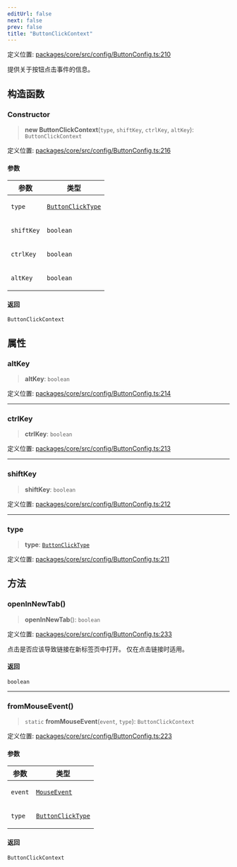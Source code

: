 ```yaml
---
editUrl: false
next: false
prev: false
title: "ButtonClickContext"
---
```


定义位置: [packages/core/src/config/ButtonConfig.ts:210](https://github.com/mProjectsCode/obsidian-meta-bind-plugin/blob/6e87907d27dd07b6437b63c980b11d2bfef62599/packages/core/src/config/ButtonConfig.ts#L210)

提供关于按钮点击事件的信息。

## 构造函数

### Constructor

> **new ButtonClickContext**(`type`, `shiftKey`, `ctrlKey`, `altKey`): `ButtonClickContext`

定义位置: [packages/core/src/config/ButtonConfig.ts:216](https://github.com/mProjectsCode/obsidian-meta-bind-plugin/blob/6e87907d27dd07b6437b63c980b11d2bfef62599/packages/core/src/config/ButtonConfig.ts#L216)

#### 参数

<table>
<thead>
<tr>
<th>参数</th>
<th>类型</th>
</tr>
</thead>
<tbody>
<tr>
<td>

`type`

</td>
<td>

[`ButtonClickType`](/obsidian-meta-bind-plugin-docs/api/enumerations/buttonclicktype/)

</td>
</tr>
<tr>
<td>

`shiftKey`

</td>
<td>

`boolean`

</td>
</tr>
<tr>
<td>

`ctrlKey`

</td>
<td>

`boolean`

</td>
</tr>
<tr>
<td>

`altKey`

</td>
<td>

`boolean`

</td>
</tr>
</tbody>
</table>

#### 返回

`ButtonClickContext`

## 属性

### altKey

> **altKey**: `boolean`

定义位置: [packages/core/src/config/ButtonConfig.ts:214](https://github.com/mProjectsCode/obsidian-meta-bind-plugin/blob/6e87907d27dd07b6437b63c980b11d2bfef62599/packages/core/src/config/ButtonConfig.ts#L214)

***

### ctrlKey

> **ctrlKey**: `boolean`

定义位置: [packages/core/src/config/ButtonConfig.ts:213](https://github.com/mProjectsCode/obsidian-meta-bind-plugin/blob/6e87907d27dd07b6437b63c980b11d2bfef62599/packages/core/src/config/ButtonConfig.ts#L213)

***

### shiftKey

> **shiftKey**: `boolean`

定义位置: [packages/core/src/config/ButtonConfig.ts:212](https://github.com/mProjectsCode/obsidian-meta-bind-plugin/blob/6e87907d27dd07b6437b63c980b11d2bfef62599/packages/core/src/config/ButtonConfig.ts#L212)

***

### type

> **type**: [`ButtonClickType`](/obsidian-meta-bind-plugin-docs/api/enumerations/buttonclicktype/)

定义位置: [packages/core/src/config/ButtonConfig.ts:211](https://github.com/mProjectsCode/obsidian-meta-bind-plugin/blob/6e87907d27dd07b6437b63c980b11d2bfef62599/packages/core/src/config/ButtonConfig.ts#L211)

## 方法

### openInNewTab()

> **openInNewTab**(): `boolean`

定义位置: [packages/core/src/config/ButtonConfig.ts:233](https://github.com/mProjectsCode/obsidian-meta-bind-plugin/blob/6e87907d27dd07b6437b63c980b11d2bfef62599/packages/core/src/config/ButtonConfig.ts#L233)

点击是否应该导致链接在新标签页中打开。
仅在点击链接时适用。

#### 返回

`boolean`

***

### fromMouseEvent()

> `static` **fromMouseEvent**(`event`, `type`): `ButtonClickContext`

定义位置: [packages/core/src/config/ButtonConfig.ts:223](https://github.com/mProjectsCode/obsidian-meta-bind-plugin/blob/6e87907d27dd07b6437b63c980b11d2bfef62599/packages/core/src/config/ButtonConfig.ts#L223)

#### 参数

<table>
<thead>
<tr>
<th>参数</th>
<th>类型</th>
</tr>
</thead>
<tbody>
<tr>
<td>

`event`

</td>
<td>

[`MouseEvent`](https://developer.mozilla.org/docs/Web/API/MouseEvent)

</td>
</tr>
<tr>
<td>

`type`

</td>
<td>

[`ButtonClickType`](/obsidian-meta-bind-plugin-docs/api/enumerations/buttonclicktype/)

</td>
</tr>
</tbody>
</table>

#### 返回

`ButtonClickContext`
